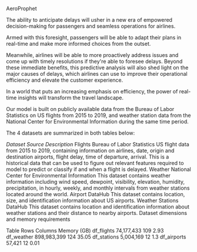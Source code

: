 AeroProphet

The ability to anticipate delays will usher in a new era of empowered decision-making for passengers and seamless operations for airlines.

Armed with this foresight, passengers will be able to adapt their plans in real-time and make more informed choices from the outset.

Meanwhile, airlines will be able to more proactively address issues and come up with timely resolutions if they're able to foresee delays. Beyond these immediate benefits, this predictive analysis will also shed light on the major causes of delays, which airlines can use to improve their operational efficiency and elevate the customer experience.

In a world that puts an increasing emphasis on efficiency, the power of real-time insights will transform the travel landscape.

Our model is built on publicly available data from the Bureau of Labor Statistics on US flights from 2015 to 2019, and weather station data from the National Center for Environmental Information during the same time period.

The 4 datasets are summarized in both tables below:

*Dataset	Source	Description*
Flights	Bureau of Labor Statistics	US flight data from 2015 to 2019, containing information on airlines, date, origin and destination airports, flight delay, time of departure, arrival. This is a historical data that can be used to figure out relevant features required to model to predict or classify if and when a flight is delayed.
Weather	National Center for Environmental Information	This dataset contains weather information including wind speed, dewpoint, visibility, elevation, humidity, precipitation, in hourly, weekly, and monthly intervals from weather stations located around the world.
Airport	DataHub	This dataset contains location, size, and identification information about US airports.
Weather Stations	DataHub	This dataset contains location and identification information about weather stations and their distance to nearby airports.
Dataset dimensions and memory requirements

Table	Rows	Columns	Memory (GB)
df_flights	74,177,433	109	2.93
df_weather	898,983,399	124	35.05
df_stations	5,004,169	12	1.3
df_airports	57,421	12	0.01
